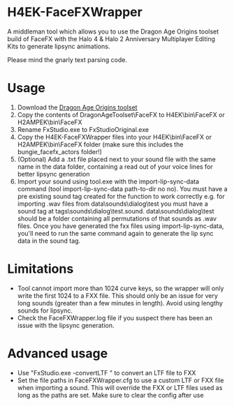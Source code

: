 # H4EK-FaceFXWrapper
A middleman tool which allows you to use the Dragon Age Origins toolset build of FaceFX with the Halo 4 & Halo 2 Anniversary Multiplayer Editing Kits to generate lipsync animations.


Please mind the gnarly text parsing code.
# Usage
1) Download the [Dragon Age Origins toolset](http://lvlt.bioware.cdn.ea.com/bioware/u/f/eagames/bioware/dragonage/toolset/DragonAgeToolset1.01Setup.exe)
2) Copy the contents of DragonAgeToolset\FaceFX to H4EK\bin\FaceFX or H2AMPEK\bin\FaceFX
3) Rename FxStudio.exe to FxStudioOriginal.exe
4) Copy the H4EK-FaceFXWrapper files into your H4EK\bin\FaceFX or H2AMPEK\bin\FaceFX folder (make sure this includes the bungie_facefx_actors folder!)
5) (Optional) Add a .txt file placed next to your sound file with the same name in the data folder, containing a read out of your voice lines for better lipsync generation
6) Import your sound using tool.exe with the import-lip-sync-data command (tool import-lip-sync-data path-to-dir no no). You must have a pre existing sound tag created for the function to work correctly e.g. for importing .wav files from data\sounds\dialog\test you must have a sound tag at tags\sounds\dialog\test.sound. data\sounds\dialog\test should be a folder containing all permutations of that sounds as .wav files. Once you have generated the fxx files using import-lip-sync-data, you'll need to run the same command again to generate the lip sync data in the sound tag.

# Limitations
- Tool cannot import more than 1024 curve keys, so the wrapper will only write the first 1024 to a FXX file. This should only be an issue for very long sounds (greater than a few minutes in length). Avoid using lengthy sounds for lipsync.
- Check the FaceFXWrapper.log file if you suspect there has been an issue with the lipsync generation.

# Advanced usage
- Use "FxStudio.exe -convertLTF <path>" to convert an LTF file to FXX
- Set the file paths in FaceFXWrapper.cfg to use a custom LTF or FXX file when importing a sound. This will override the FXX or LTF files used as long as the paths are set. Make sure to clear the config after use
